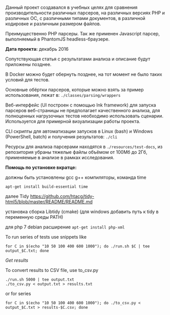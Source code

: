 Данный проект создавался в учебных целях для сравнения производительности различных парсеров, на различных версиях PHP и различных ОС, с различными типами документов, в различной кодировке и различным размером файлов.

Преимущественно PHP парсеры. Так же применен Javascript парсер, выполняемый в PhantomJS headless-браузере.

**Дата проекта:** декабрь 2016

Сопутствующая статья с результатами анализа и описание будут приложены позднее.

В Docker можно будет обернуть позднее, на тот момент не было таких условий для тестов.

Основные обёртки парсеров, которые можно взять за пример использования, лежат в: `./classes/parsing/wrappers`

Веб-интерфейс (UI построен с помощью Ink framework) для запуска парсеров веб-страницы не предполагает качественного анализа, для полноценных нагрузочных тестов необходимо использовать сценарии. Используется для примерной визуализации работы проекта.

CLI скрипты для автоматизации запусков в Linux (bash) и Windows (PowerShell, batch) и получения результатов: `./cli `

Ресурсы для анализа парсерами находятся в `./resources/test-docs`, из репозитория убраны тяжелые файлы объёмом от 100Мб до 2Гб, применяемые в анализе в рамках исследования.

**Помощь по установке вкратце:**

должны быть установлены gcc g++ компиляторы, команда time

`apt-get install build-essential time`

далее Tidy https://github.com/htacg/tidy-html5/blob/master/README/README.md

установка сборка Libtidy (cmake)
(для windows добавить путь к tidy в переменную среды PATH)

для php 7 debian расширение
`apt-get install php-xml`

To run series of tests use snippets like
```
for C in $(echo "10 50 100 400 600 1000"); do ./run.sh $C | tee output_$C.txt; done
```

*Get results*

To convert results to CSV file, use to_csv.py

```
./run.sh 5000 | tee output.txt
./to_csv.py < output.txt > results.txt
```

or for series
```
for C in $(echo "10 50 100 400 600 1000"); do ./to_csv.py < output_$C.txt > results-$C.csv; done
```